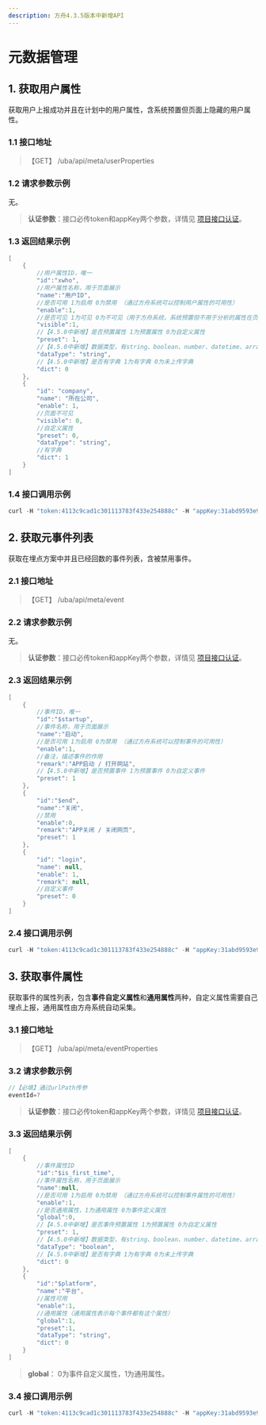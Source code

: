```yaml
---
description: 方舟4.3.5版本中新增API
---
```


# 元数据管理

## 1. 获取用户属性

获取用户上报成功并且在计划中的用户属性，含系统预置但页面上隐藏的用户属性。

### 1.1 接口地址

> 【GET】 /uba/api/meta/userProperties

### 1.2 请求参数示例

无。

> **认证参数**：接口必传token和appKey两个参数，详情见 [项目接口认证](../#21-xiang-mu-jie-kou-ren-zheng)。

### 1.3 返回结果示例

```java
[
    {
        //用户属性ID，唯一
        "id":"xwho",
        //用户属性名称，用于页面展示
        "name":"用户ID",
        //是否可用 1为启用 0为禁用 （通过方舟系统可以控制用户属性的可用性）
        "enable":1,
        //是否可见 1为可见 0为不可见（用于方舟系统，系统预置但不用于分析的属性在页面上被隐藏了）
        "visible":1,
      	//【4.5.0中新增】是否预置属性 1为预置属性 0为自定义属性
      	"preset": 1,
      	//【4.5.0中新增】数据类型，有string、boolean、number、datetime、array<string>五种
        "dataType": "string",
      	//【4.5.0中新增】是否有字典 1为有字典 0为未上传字典
        "dict": 0
    },
  	{
        "id": "company",
        "name": "所在公司",
        "enable": 1,
      	//页面不可见
        "visible": 0,
      	//自定义属性
        "preset": 0,
        "dataType": "string",
      	//有字典
        "dict": 1
    }
]
```

### 1.4 接口调用示例

```java
curl -H "token:4113c9cad1c301113783f433e254888c" -H "appKey:31abd9593e9983ec" http://127.0.0.1:4005/uba/api/meta/userProperties
```

## 2. 获取元事件列表

获取在埋点方案中并且已经回数的事件列表，含被禁用事件。

### 2.1 接口地址

> 【GET】 /uba/api/meta/event

### 2.2 请求参数示例

无。

> **认证参数**：接口必传token和appKey两个参数，详情见 [项目接口认证](../#21-xiang-mu-jie-kou-ren-zheng)。

### 2.3 返回结果示例

```java
[
    {
        //事件ID，唯一
        "id":"$startup",
        //事件名称，用于页面展示
        "name":"启动",
        //是否可用 1为启用 0为禁用 （通过方舟系统可以控制事件的可用性）
        "enable":1,
        //备注，描述事件的作用
        "remark":"APP启动 / 打开网站",
      	//【4.5.0中新增】是否预置事件 1为预置事件 0为自定义事件
      	"preset": 1
    },
    {
        "id":"$end",
        "name":"关闭",
      	//禁用
        "enable":0,
        "remark":"APP关闭 / 关闭网页",
      	"preset": 1
    },
  	{
        "id": "login",
        "name": null,
        "enable": 1,
        "remark": null,
      	//自定义事件
        "preset": 0
    }
]
```

### 2.4 接口调用示例

```java
curl -H "token:4113c9cad1c301113783f433e254888c" -H "appKey:31abd9593e9983ec" http://127.0.0.1:4005/uba/api/meta/event
```

## 3. 获取事件属性

获取事件的属性列表，包含**事件自定义属性**和**通用属性**两种，自定义属性需要自己埋点上报，通用属性由方舟系统自动采集。

### 3.1 接口地址

> 【GET】 /uba/api/meta/eventProperties

### 3.2 请求参数示例

```java
//【必填】通过urlPath传参
eventId=?
```

> **认证参数**：接口必传token和appKey两个参数，详情见 [项目接口认证](../#21-xiang-mu-jie-kou-ren-zheng)。

### 3.3 返回结果示例

```java
[
    {
        //事件属性ID
        "id":"$is_first_time",
        //事件属性名称，用于页面展示
        "name":null,
        //是否可用 1为启用 0为禁用 （通过方舟系统可以控制事件属性的可用性）
        "enable":1,
        //是否通用属性，1为通用属性 0为事件定义属性
        "global":0,
      	//【4.5.0中新增】是否事件预置属性 1为预置属性 0为自定义属性
      	"preset": 1,
      	//【4.5.0中新增】数据类型，有string、boolean、number、datetime、array<string>五种
        "dataType": "boolean",
      	//【4.5.0中新增】是否有字典 1为有字典 0为未上传字典
      	"dict": 0
    },
    {
        "id":"$platform",
        "name":"平台",
        //属性可用
        "enable":1,
        //通用属性（通用属性表示每个事件都有这个属性）
        "global":1,
      	"preset":1,
        "dataType": "string",
        "dict": 0
    }
]
```

> **global**： 0为事件自定义属性，1为通用属性。

### 3.4 接口调用示例

```java
curl -H "token:4113c9cad1c301113783f433e254888c" -H "appKey:31abd9593e9983ec" http://127.0.0.1:4005/uba/api/meta/eventProperties?eventId=%24startup
```

